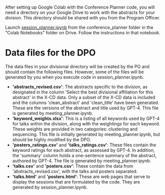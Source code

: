 After setting up Google Colab with the Conference Planner code, you will need a directory on your Google Drive to work with the abstracts for your division. This directory should be shared with you from the Program Officer.

Launch [session_planner.ipynb](session_planner.ipynb) from the conference_planner folder in the "Colab Notebooks" folder on Drive. Follow the instructions in that notebook.


# Data files for the DPO

The data files in your divisional directory will be created by the PO and should contain the following files. However, some of the files will be generated by you when you execute code in  session_planner.ipynb.

- **'abstracts_revised.csv'**: The abstracts specific to the division, as designated in the column 'Select the best divisional affiliation for this abstract' in the X-CD data. Only a subset of the X-CD data is included and the columns 'clean_abstract' and 'clean_title' have been generated. These are the versions of the abstract and title used by GPT-4. This file is generated by meeting_planner.ipynb.
- **'keyword_weights.xlsx'**: This is a listing of all keywords used by GPT-4 for talks within the division, along with the weightings for each keyword. These weights are provided in two categories: clustering and sequencing. This file is initially generated by meeting_planner.ipynb, but should be highly modified by the DPO.
- **'posters_ratings.csv'** and **'talks_ratings.csv'**: These files contain the keyword ratings for each abstract, as assessed by GPT-4. In addition, the 'summary' column holds a one-sentence summary of the abstract, authored by GPT-4. The file is generated by meeting_planner.ipynb.
- **'talks.csv'** and **'posters.csv'**: These contain the data from 'abstracts_revised.csv', with the talks and posters separated. 
- **'talks.html'** and **'posters.html'**: These are web pages that serve to display the sessions that are formulated by the code. They are generated by session_planner.ipynb.